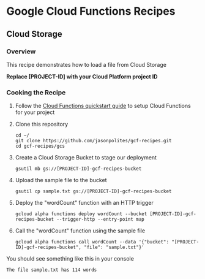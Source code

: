 # Google Cloud Functions Recipes
## Cloud Storage

### Overview
This recipe demonstrates how to load a file from Cloud Storage

**Replace [PROJECT-ID] with your Cloud Platform project ID**

### Cooking the Recipe
1.	Follow the [Cloud Functions quickstart guide](https://cloud.google.com/functions/quickstart) to setup Cloud Functions for your project

2.	Clone this repository

		cd ~/
		git clone https://github.com/jasonpolites/gcf-recipes.git
		cd gcf-recipes/gcs
		
4. 	Create a Cloud Storage Bucket to stage our deployment

		gsutil mb gs://[PROJECT-ID]-gcf-recipes-bucket

4. 	Upload the sample file to the bucket

		gsutil cp sample.txt gs://[PROJECT-ID]-gcf-recipes-bucket

5.	Deploy the "wordCount" function with an HTTP trigger
	
		gcloud alpha functions deploy wordCount --bucket [PROJECT-ID]-gcf-recipes-bucket --trigger-http --entry-point map

6. 	Call the "wordCount" function using the sample file

		gcloud alpha functions call wordCount --data '{"bucket": "[PROJECT-ID]-gcf-recipes-bucket", "file": "sample.txt"}'
		
You should see something like this in your console
```
The file sample.txt has 114 words
```
